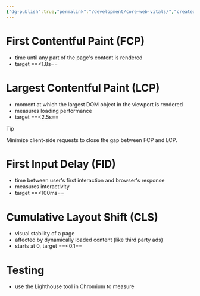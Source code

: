 ```yaml
---
{"dg-publish":true,"permalink":"/development/core-web-vitals/","created":"","updated":""}
---
```



# First Contentful Paint (FCP)

- time until any part of the page's content is rendered
- target ==<1.8s==

# Largest Contentful Paint (LCP)

- moment at which the largest DOM object in the viewport is rendered
- measures loading performance
- target ==<2.5s==

> [!tip]
> Minimize client-side requests to close the gap between FCP and LCP.

# First Input Delay (FID)

- time between user's first interaction and browser's response
- measures interactivity
- target ==<100ms==

# Cumulative Layout Shift (CLS)

- visual stability of a page
- affected by dynamically loaded content (like third party ads)
- starts at 0, target ==<0.1==

# Testing

- use the Lighthouse tool in Chromium to measure
